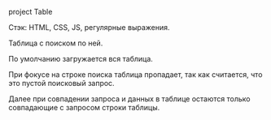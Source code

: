 project Table

Стэк: HTML, CSS, JS, регулярные выражения.

Таблица с поиском по ней.

По умолчанию загружается вся таблица.

При фокусе на строке поиска таблица пропадает, так как считается, что это пустой поисковый запрос. 

Далее при совпадении запроса и данных в таблице остаются только совпадающие с запросом строки таблицы. 
